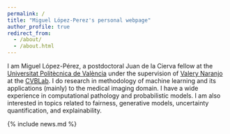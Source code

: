 ```yaml
---
permalink: /
title: "Miguel López-Perez's personal webpage"
author_profile: true
redirect_from: 
  - /about/
  - /about.html
---
```


I am Miguel López-Pérez, a postdoctoral Juan de la Cierva fellow at the [Universitat Politècnica de València](https://github.com/academicpages/academicpages.github.io) under the supervision of [Valery Naranjo](https://www.upv.es/ficha-personal/vnaranjo) at the [CVBLab](https://www.cvblab.webs.upv.es/en/home/). I do research in methodology of machine learning and its applications (mainly) to the medical imaging domain. I have a wide experience in computational pathology and probabilistic models. I am also interested in topics related to fairness, generative models, uncertainty quantification, and explainability.

{% include news.md %}